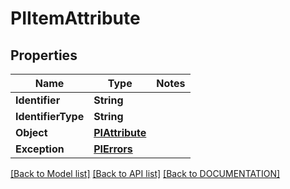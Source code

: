 # PIItemAttribute

## Properties
Name | Type | Notes
------------ | ------------- | -------------
**Identifier** | **String**
**IdentifierType** | **String**
**Object** | **[**PIAttribute**](../models/PIAttribute.md)**
**Exception** | **[**PIErrors**](../models/PIErrors.md)**

[[Back to Model list]](../../DOCUMENTATION.md#documentation-for-models) [[Back to API list]](../../DOCUMENTATION.md#documentation-for-api-endpoints) [[Back to DOCUMENTATION]](../../DOCUMENTATION.md)
